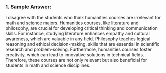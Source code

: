 ### 1. Sample Answer:

I disagree with the students who think humanities courses are irrelevant for math and science majors. Humanities courses, like literature and philosophy, are crucial for developing critical thinking and communication skills. For instance, studying literature enhances empathy and cultural awareness, which are valuable in any field. Philosophy teaches logical reasoning and ethical decision-making, skills that are essential in scientific research and problem-solving. Furthermore, humanities courses foster creativity, which can lead to innovative solutions in technical fields. Therefore, these courses are not only relevant but also beneficial for students in math and science disciplines.